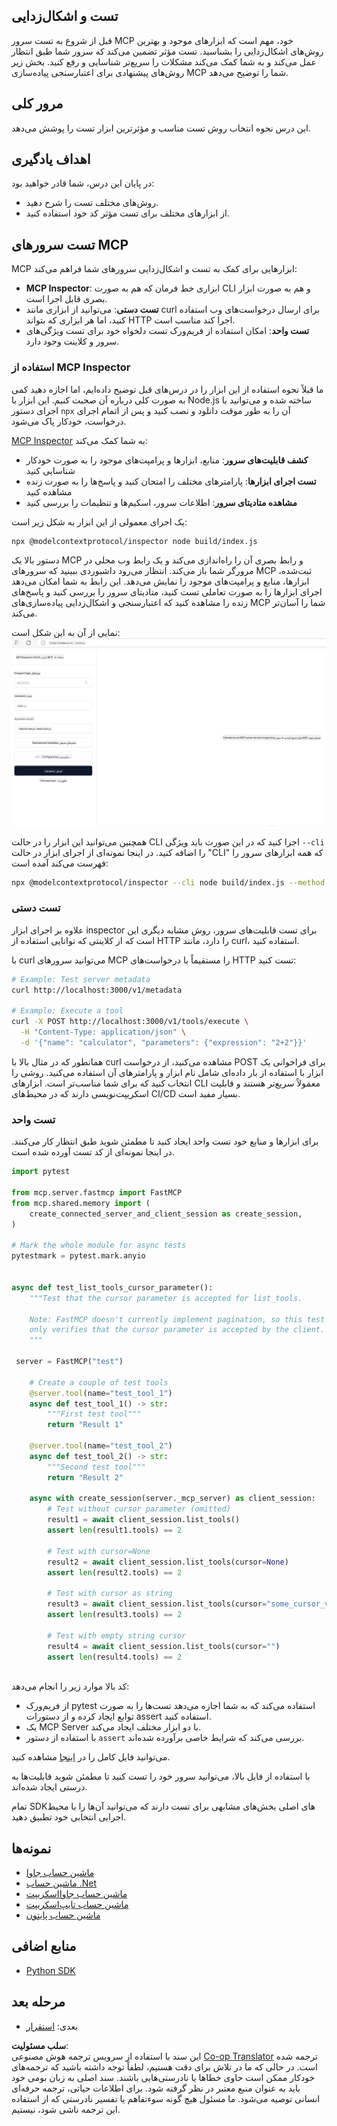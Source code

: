 <!--
CO_OP_TRANSLATOR_METADATA:
{
  "original_hash": "4e34e34e84f013e73c7eaa6d09884756",
  "translation_date": "2025-07-13T21:57:09+00:00",
  "source_file": "03-GettingStarted/08-testing/README.md",
  "language_code": "fa"
}
-->
## تست و اشکال‌زدایی

قبل از شروع به تست سرور MCP خود، مهم است که ابزارهای موجود و بهترین روش‌های اشکال‌زدایی را بشناسید. تست مؤثر تضمین می‌کند که سرور شما طبق انتظار عمل می‌کند و به شما کمک می‌کند مشکلات را سریع‌تر شناسایی و رفع کنید. بخش زیر روش‌های پیشنهادی برای اعتبارسنجی پیاده‌سازی MCP شما را توضیح می‌دهد.

## مرور کلی

این درس نحوه انتخاب روش تست مناسب و مؤثرترین ابزار تست را پوشش می‌دهد.

## اهداف یادگیری

در پایان این درس، شما قادر خواهید بود:

- روش‌های مختلف تست را شرح دهید.
- از ابزارهای مختلف برای تست مؤثر کد خود استفاده کنید.

## تست سرورهای MCP

MCP ابزارهایی برای کمک به تست و اشکال‌زدایی سرورهای شما فراهم می‌کند:

- **MCP Inspector**: ابزاری خط فرمان که هم به صورت CLI و هم به صورت ابزار بصری قابل اجرا است.
- **تست دستی**: می‌توانید از ابزاری مانند curl برای ارسال درخواست‌های وب استفاده کنید، اما هر ابزاری که بتواند HTTP اجرا کند مناسب است.
- **تست واحد**: امکان استفاده از فریم‌ورک تست دلخواه خود برای تست ویژگی‌های سرور و کلاینت وجود دارد.

### استفاده از MCP Inspector

ما قبلاً نحوه استفاده از این ابزار را در درس‌های قبل توضیح داده‌ایم، اما اجازه دهید کمی به صورت کلی درباره آن صحبت کنیم. این ابزار با Node.js ساخته شده و می‌توانید با اجرای دستور `npx` آن را به طور موقت دانلود و نصب کنید و پس از اتمام اجرای درخواست، خودکار پاک می‌شود.

[MCP Inspector](https://github.com/modelcontextprotocol/inspector) به شما کمک می‌کند:

- **کشف قابلیت‌های سرور**: منابع، ابزارها و پرامپت‌های موجود را به صورت خودکار شناسایی کنید
- **تست اجرای ابزارها**: پارامترهای مختلف را امتحان کنید و پاسخ‌ها را به صورت زنده مشاهده کنید
- **مشاهده متادیتای سرور**: اطلاعات سرور، اسکیم‌ها و تنظیمات را بررسی کنید

یک اجرای معمولی از این ابزار به شکل زیر است:

```bash
npx @modelcontextprotocol/inspector node build/index.js
```

دستور بالا یک MCP و رابط بصری آن را راه‌اندازی می‌کند و یک رابط وب محلی در مرورگر شما باز می‌کند. انتظار می‌رود داشبوردی ببینید که سرورهای MCP ثبت‌شده، ابزارها، منابع و پرامپت‌های موجود را نمایش می‌دهد. این رابط به شما امکان می‌دهد اجرای ابزارها را به صورت تعاملی تست کنید، متادیتای سرور را بررسی کنید و پاسخ‌های زنده را مشاهده کنید که اعتبارسنجی و اشکال‌زدایی پیاده‌سازی‌های MCP شما را آسان‌تر می‌کند.

نمایی از آن به این شکل است: ![Inspector](../../../../translated_images/connect.141db0b2bd05f096fb1dd91273771fd8b2469d6507656c3b0c9df4b3c5473929.fa.png)

همچنین می‌توانید این ابزار را در حالت CLI اجرا کنید که در این صورت باید ویژگی `--cli` را اضافه کنید. در اینجا نمونه‌ای از اجرای ابزار در حالت "CLI" که همه ابزارهای سرور را فهرست می‌کند آمده است:

```sh
npx @modelcontextprotocol/inspector --cli node build/index.js --method tools/list
```

### تست دستی

علاوه بر اجرای ابزار inspector برای تست قابلیت‌های سرور، روش مشابه دیگری این است که از کلاینتی که توانایی استفاده از HTTP را دارد، مانند curl، استفاده کنید.

با curl می‌توانید سرورهای MCP را مستقیماً با درخواست‌های HTTP تست کنید:

```bash
# Example: Test server metadata
curl http://localhost:3000/v1/metadata

# Example: Execute a tool
curl -X POST http://localhost:3000/v1/tools/execute \
  -H "Content-Type: application/json" \
  -d '{"name": "calculator", "parameters": {"expression": "2+2"}}'
```

همانطور که در مثال بالا با curl مشاهده می‌کنید، از درخواست POST برای فراخوانی یک ابزار با استفاده از بار داده‌ای شامل نام ابزار و پارامترهای آن استفاده می‌کنید. روشی را انتخاب کنید که برای شما مناسب‌تر است. ابزارهای CLI معمولاً سریع‌تر هستند و قابلیت اسکریپت‌نویسی دارند که در محیط‌های CI/CD بسیار مفید است.

### تست واحد

برای ابزارها و منابع خود تست واحد ایجاد کنید تا مطمئن شوید طبق انتظار کار می‌کنند. در اینجا نمونه‌ای از کد تست آورده شده است.

```python
import pytest

from mcp.server.fastmcp import FastMCP
from mcp.shared.memory import (
    create_connected_server_and_client_session as create_session,
)

# Mark the whole module for async tests
pytestmark = pytest.mark.anyio


async def test_list_tools_cursor_parameter():
    """Test that the cursor parameter is accepted for list_tools.

    Note: FastMCP doesn't currently implement pagination, so this test
    only verifies that the cursor parameter is accepted by the client.
    """

 server = FastMCP("test")

    # Create a couple of test tools
    @server.tool(name="test_tool_1")
    async def test_tool_1() -> str:
        """First test tool"""
        return "Result 1"

    @server.tool(name="test_tool_2")
    async def test_tool_2() -> str:
        """Second test tool"""
        return "Result 2"

    async with create_session(server._mcp_server) as client_session:
        # Test without cursor parameter (omitted)
        result1 = await client_session.list_tools()
        assert len(result1.tools) == 2

        # Test with cursor=None
        result2 = await client_session.list_tools(cursor=None)
        assert len(result2.tools) == 2

        # Test with cursor as string
        result3 = await client_session.list_tools(cursor="some_cursor_value")
        assert len(result3.tools) == 2

        # Test with empty string cursor
        result4 = await client_session.list_tools(cursor="")
        assert len(result4.tools) == 2
    
```

کد بالا موارد زیر را انجام می‌دهد:

- از فریم‌ورک pytest استفاده می‌کند که به شما اجازه می‌دهد تست‌ها را به صورت توابع ایجاد کرده و از دستورات assert استفاده کنید.
- یک MCP Server با دو ابزار مختلف ایجاد می‌کند.
- با استفاده از دستور `assert` بررسی می‌کند که شرایط خاصی برآورده شده‌اند.

می‌توانید فایل کامل را در [اینجا](https://github.com/modelcontextprotocol/python-sdk/blob/main/tests/client/test_list_methods_cursor.py) مشاهده کنید.

با استفاده از فایل بالا، می‌توانید سرور خود را تست کنید تا مطمئن شوید قابلیت‌ها به درستی ایجاد شده‌اند.

تمام SDKهای اصلی بخش‌های مشابهی برای تست دارند که می‌توانید آن‌ها را با محیط اجرایی انتخابی خود تطبیق دهید.

## نمونه‌ها

- [ماشین حساب جاوا](../samples/java/calculator/README.md)
- [ماشین حساب .Net](../../../../03-GettingStarted/samples/csharp)
- [ماشین حساب جاوااسکریپت](../samples/javascript/README.md)
- [ماشین حساب تایپ‌اسکریپت](../samples/typescript/README.md)
- [ماشین حساب پایتون](../../../../03-GettingStarted/samples/python)

## منابع اضافی

- [Python SDK](https://github.com/modelcontextprotocol/python-sdk)

## مرحله بعد

- بعدی: [استقرار](../09-deployment/README.md)

**سلب مسئولیت**:  
این سند با استفاده از سرویس ترجمه هوش مصنوعی [Co-op Translator](https://github.com/Azure/co-op-translator) ترجمه شده است. در حالی که ما در تلاش برای دقت هستیم، لطفاً توجه داشته باشید که ترجمه‌های خودکار ممکن است حاوی خطاها یا نادرستی‌هایی باشند. سند اصلی به زبان بومی خود باید به عنوان منبع معتبر در نظر گرفته شود. برای اطلاعات حیاتی، ترجمه حرفه‌ای انسانی توصیه می‌شود. ما مسئول هیچ گونه سوءتفاهم یا تفسیر نادرستی که از استفاده این ترجمه ناشی شود، نیستیم.